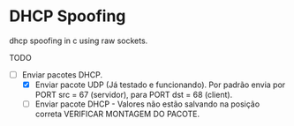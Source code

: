 # DHCP Spoofing
dhcp spoofing in c using raw sockets.

TODO
- [ ] Enviar pacotes DHCP.
    - [x] Enviar pacote UDP (Já testado e funcionando). Por padrão envia por PORT src = 67 (servidor), para PORT dst = 68 (client).
    - [ ] Enviar pacote DHCP - Valores não estão salvando na posição correta VERIFICAR MONTAGEM DO PACOTE.
